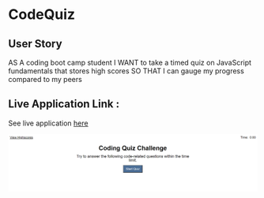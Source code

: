 # CodeQuiz

## User Story

AS A coding boot camp student
I WANT to take a timed quiz on JavaScript fundamentals that stores high scores
SO THAT I can gauge my progress compared to my peers

## Live Application Link :
See live application [here](https://olhamyndziv.github.io/CodeQuiz/)

![alt text](assets/image/1.png)